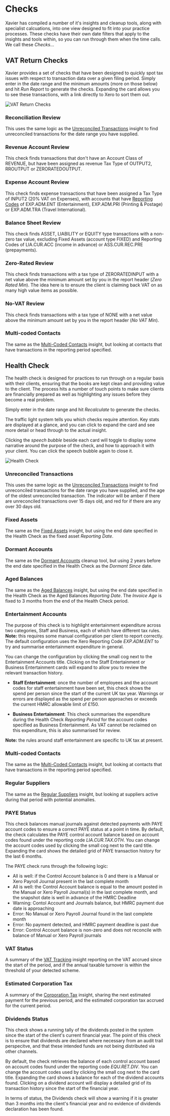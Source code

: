 
# Checks
Xavier has compiled a number of it's insights and cleanup tools, along with specialist calcuations, into one view 
designed to fit into your practice processes. These checks have their own date filters that apply to the insights and 
tools within, so you can run through them when the time calls. We call these *Checks*...

## VAT Return Checks
Xavier provides a set of checks that have been designed to quickly spot tax issues with respect to transaction data over
a given filing period. Simply enter in the date range and the minimum amounts (more on those below) and hit *Run Report*
to generate the checks. Expanding the card allows you to see these transactions, with a link directly to Xero to sort
them out.

![VAT Return Checks](./images/insight-vat-return.png)

### Reconciliation Review
This uses the same logic as the [Unreconciled Transactions](/insights.html#unreconciled-transactions) insight to find
unreconciled transactions for the date range you have supplied.

### Revenue Account Review
This check finds transactions that don't have an Account Class of REVENUE, but have been assigned as revenue Tax Type of
OUTPUT2, RROUTPUT or ZERORATEDOUTPUT.

### Expense Account Review
This check finds expense transactions that have been assigned a Tax Type of INPUT2 (20% VAT on Expenses), with accounts
that have [Reporting Codes](https://central.xero.com/s/article/Report-codes-for-practices-using-report-templates) of 
EXP.ADM.ENT (Entertainment), EXP.ADM.PRI (Printing & Postage) or EXP.ADM.TRA (Travel International).

### Balance Sheet Review
This check finds ASSET, LIABILITY or EQUITY type transactions with a non-zero tax value, excluding Fixed Assets (account
type FIXED) and Reporting Codes of LIA.CUR.ACC (income in advance) or ASS.CUR.REC.PRE (prepayments).

### Zero-Rated Review
This check finds transactions with a tax type of ZERORATEDINPUT with a net value above the minimum amount set by you in
the report header (*Zero Rated Min*). The idea here is to ensure the client is claiming back VAT on as many high value
items as possible.

### No-VAT Review
This check finds transactions with a tax type of NONE with a net value above the minimum amount set by you in
the report header (*No VAT Min*).

### Multi-coded Contacts
The same as the [Multi-Coded Contacts](/insights.html#multi-coded-contacts) insight, but looking at contacts that
have transactions in the reporting period specified.


## Health Check
The health check is designed for practices to run through on a regular basis with their clients, ensuring that the books 
are kept clean and providing value to the client. The process hits a number of touch points to make sure clients are 
financially prepared as well as highlighting any issues before they become a real problem. 

Simply enter in the date range and hit *Recalculate* to generate the checks. 

The traffic light system tells you which checks require attention. Key stats are displayed at a glance, and you can 
click to expand the card and see more detail or head through to the actual insight.

Clicking the *speech bubble* beside each card will toggle to display some narrative around the purpose of the check, and 
how to approach it with your client. You can click the speech bubble again to close it. 

![Health Check](./images/health-check-screenshot.png)

### Unreconciled Transactions
This uses the same logic as the [Unreconciled Transactions](/insights.html#unreconciled-transactions) insight to find
unreconciled transactions for the date range you have supplied, and the age of the oldest unreconciled transaction. The 
indicator will be amber if there are unreconciled transactions over 15 days old, and red for if there are any over 30 
days old. 

### Fixed Assets
The same as the [Fixed Assets](/insights.html#fixed-assets) insight, but using the end date specified in the Health
Check as the fixed asset _Reporting Date_.

### Dormant Accounts
The same as the [Dormant Accounts](/insights.html#dormant-accounts) cleanup tool, but using 2 years before the end date
specified in the Health Check as the _Dormant Since_ date.

### Aged Balances
The same as the [Aged Balances](/insights.html#aged-balances) insight, but using the end date specified in the Health
Check as the Aged Balances _Reporting Date_. The _Invoice Age_ is fixed to 3 months from the end of the Health Check
period.

### Entertainment Accounts
The purpose of this check is to highlight entertainment expenditure across two categories, Staff and Business, each of
which have different tax rules. __Note:__ this requires some manual configuration per client to report correctly. The
default configuration uses the Xero Reporting Code _EXP.ADM.ENT_ to try and summarise entertainment expenditure in 
general.

You can change the configuration by clicking the small cog next to the Entertainment Accounts title.
Clicking on the Staff Entertainment or Business Entertainment cards will expand to allow you to review the relevant
transaction history.

- __Staff Entertainment__: once the number of employees and the account codes for staff entertainment have been set, this check shows the spend 
per person since the start of the current UK tax year. Warnings or errors are displayed as the spend per person 
approaches or exceeds the current HMRC allowable limit of £150.

- __Business Entertainment__: This check summarises the expenditure during the Health Check _Reporting Period_ for the account codes specified as 
Business Entertainment. As VAT cannot be reclaimed on this expenditure, this is also summarised for review.

__Note:__ the rules around staff entertainment are specific to UK tax at present. 


### Multi-coded Contacts
The same as the [Multi-Coded Contacts](/insights.html#multi-coded-contacts) insight, but looking at contacts that
have transactions in the reporting period specified.

### Regular Suppliers
The same as the [Regular Suppliers](/insights.html#regular-suppliers) insight, but looking at suppliers active during 
that period with potential anomalies.

### PAYE Status
This check balances manual journals against detected payments with PAYE account codes to ensure a correct PAYE status at 
a point in time. 
By default, the check calculates the PAYE control account balance based on account codes found under the reporting code 
*LIA.CUR.TAX.OTH*. You can change the account codes used by clicking the small cog next to the card title. Expanding the 
card shows the detailed grid of PAYE transaction history for the last 6 months.

The PAYE check runs through the following logic:
- All is well: if the Control Account balance is 0 and there is a Manual or Xero Payroll Journal present in the last
complete month
- All is well: the Control Account balance is equal to the amount posted in the Manual or Xero Payroll Journal(s) in the
last complete month, and the snapshot date is well in advance of the HMRC Deadline
- Warning: Contol Account and Journals balance, but HMRC payment due date is approaching
- Error: No Manual or Xero Payroll Journal found in the last complete month
- Error: No payment detected, and HMRC payment deadline is past due
- Error: Control Account balance is non-zero and does not reconcile with balance of Manual or Xero Payroll journals

### VAT Status
A summary of the [VAT Tracking](/insights.html#vat-tracking) insight reporting on the VAT accrued since the start of the period, and 
if the annual taxable turnover is within the threshold of your detected scheme. 

### Estimated Corporation Tax
A summary of the [Corporation Tax](/insights.html#corporation-tax) insight, sharing the next estimated payment for the 
previous period, and the estimated corporation tax accrued for the current period.

### Dividends Status
This check shows a running tally of the dividends posted in the system since the start of the client's current financial
year. The point of this check is to ensure that dividends are declared where necessary from an audit trail perspecitve,
and that these intended funds are not being distributed via other channels.
 
By default, the check retrieves the balance of each control account based on account codes found under the reporting 
code *EQU.RET.DIV*. You can change the account codes used by clicking the small cog next to the card title. Expanding 
the card shows a balance for each of the dividend accounts found. Clicking on a dividend account will display a detailed
grid of its transaction history since the start of the financial year.

In terms of status, the Dividends check will show a warning if it is greater than 3 months into the client's financial 
year and no evidence of dividends declaration has been found. 

